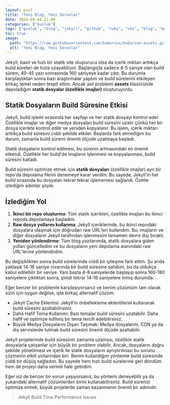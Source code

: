 ```yaml
---
layout: post
title: "Yeni Blog, Yeni Sorunlar"
date: 2024-09-04 21:09
categories: ["Gunluk"]
tags: ["gunluk", "blog", "jekyll", "github", "ruby", "cms", "blog", "markdown", "liquid", "jekyll-build-issues", "jekyll-performance"]
toc: true
image:
  path: "https://raw.githubusercontent.com/badursun/badursun-assets.github.io/refs/heads/main/img/badursun-jekyll-blog-deploy-problem.jpg"
  alt: "Yeni Blog, Yeni Sorunlar"
---
```


Jekyll, basit ve hızlı bir statik site oluşturucu olsa da içerik miktarı arttıkça build süreleri de hızla uzayabiliyor. Başlangıçta sadece 4-5 saniye olan build sürem, 40-45 yazı sonrasında 160 saniyeye kadar çıktı. Bu durumla karşılaştıktan sonra bazı araştırmalar yaptım ve build sürelerini etkileyen birkaç temel neden tespit ettim. Ancak asıl problemi **assets** klasöründe depoladığım **statik dosyalar (özellikle imajlar)** oluşturuyordu.

## Statik Dosyaların Build Süresine Etkisi
Jekyll, build işlemi sırasında her sayfayı ve her statik dosyayı kontrol eder. Özellikle imajlar ve diğer medya dosyaları build süresini uzatır çünkü her bir dosya içerikte kontrol edilir ve yeniden kopyalanır. Bu işlem, içerik miktarı arttıkça build süresini ciddi şekilde etkiler. Başlarda fark etmediğim bu durum, zamanla build süremi önemli ölçüde uzatmaya başladı.

Statik dosyaların kontrol edilmesi, bu sürenin artmasındaki en önemli etkendi. Özellikle her build'de imajların işlenmesi ve kopyalanması, build süresini katladı.

Build süresini optimize etmek için **statik dosyaları** (özellikle imajlar) ayrı bir repo'da depolama fikrini denemeye karar verdim. Bu sayede, Jekyll'in her build sırasında bu dosyaları tekrar tekrar işlememesi sağlandı. Özetle izlediğim adımlar şöyle:

## İzlediğim Yol
1. **İkinci bir repo oluşturma**: Tüm statik içerikleri, özellikle imajları bu ikinci repoda depolamaya başladım.
2. **Raw dosya yollarını kullanma**: Jekyll içeriklerinde, bu ikinci repodaki dosyalara ulaşmak için doğrudan raw URL'leri kullandım. Bu, imajların ve diğer dosyaların Jekyll tarafından işlenmesini tamamen devre dışı bıraktı.
3. **Yeniden yönlendirme**: Tüm blog yazılarımda, statik dosyalara giden yolları güncelledim ve bu dosyaların yeni depolama alanındaki raw URL'lerine yönlendirdim.

Bu değişiklikten sonra build sürelerinde ciddi bir iyileşme fark ettim. Şu anda yaklaşık 14-16 saniye civarında bir build süresine sahibim, bu da oldukça kabul edilebilir bir seviye. Yani başta 4-8 saniyelerde başlayıp sonra 160-180 saniyelere çıktıktan sonra, şimdi tekrar 14-16 saniyelere inmiş durumda.

Eğer benzer bir problemle karşılaşıyorsanız ve benim çözümüm tam olarak sizin için uygun değilse, işte birkaç alternatif çözüm:

- Jekyll Cache Eklentisi: Jekyll’in önbellekleme eklentilerini kullanarak build süresini azaltabilirsiniz.
- Daha Hafif Tema Kullanımı: Bazı temalar build süresini uzatabilir. Daha hafif ve optimize edilmiş bir tema tercih edebilirsiniz.
- Büyük Medya Dosyalarını Dışarı Taşımak: Medya dosyalarını, CDN ya da dış servislerde tutmak build süresini önemli ölçüde azaltabilir. 

Jekyll projelerinde build süresinin zamanla uzaması, özellikle statik dosyalarla çalışanlar için büyük bir problem olabilir. Ancak, dosyaların doğru şekilde yönetilmesi ve içerik ile statik dosyaların ayrıştırılması bu sorunu çözmenin etkili yollarından biri. Benim kullandığım yöntemle build süresinde ciddi bir düşüş sağladım. Bu sayede hem hızlı build sürelerine geri döndüm hem de projeyi daha verimli hale getirdim.

Eğer siz de benzer bir sorun yaşıyorsanız, bu yöntemi deneyebilir ya da yukarıdaki alternatif çözümlerden birini kullanabilirsiniz. Build sürenizi optimize etmek, büyük projelerde zaman kazanmanın önemli bir adımıdır.

> Jekyll Build Time Performance Issues